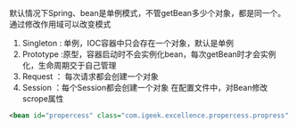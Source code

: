 默认情况下Spring、bean是单例模式，不管getBean多少个对象，都是同一个。
通过修改作用域可以改变模式
1.	Singleton : 单例，IOC容器中只会存在一个对象，默认是单例
2.	Prototype :原型，容器启动时不会实例化bean，每次getBean时才会实例化，生命周期交于自己管理
3.	Request ： 每次请求都会创建一个对象
4.	Session ：每个Session都会创建一个对象
在配置文件中，对Bean修改scrope属性
```xml
<bean id="propercess" class="com.igeek.excellence.propercess.propress" scope="prototype"></bean>
```